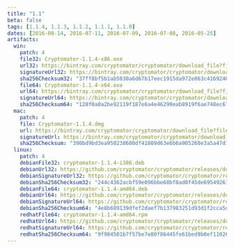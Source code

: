 ```yaml
---
title: "1.1"
beta: false
tags: [1.1.4, 1.1.3, 1.1.2, 1.1.1, 1.1.0]
dates: [2016-08-14, 2016-07-11, 2016-07-09, 2016-07-08, 2016-05-25]
artifacts:
  win:
    patch: 4
    file32: Cryptomator-1.1.4-x86.exe
    url32: https://bintray.com/cryptomator/cryptomator/download_file?file_path=Cryptomator-1.1.4-x86.exe
    signatureUrl32: https://bintray.com/cryptomator/cryptomator/download_file?file_path=Cryptomator-1.1.4-x86.exe.asc
    sha256Checksum32: "37ff8bf5b1ab5830a6d67b17eec1915da972e863c4169246136ceca61f652c17"
    file64: Cryptomator-1.1.4-x64.exe
    url64: https://bintray.com/cryptomator/cryptomator/download_file?file_path=Cryptomator-1.1.4-x64.exe
    signatureUrl64: https://bintray.com/cryptomator/cryptomator/download_file?file_path=Cryptomator-1.1.4-x64.exe.asc
    sha256Checksum64: "128f0a0a2be92119f187e6a4e46299eab8919f6ae748ec67b7d621fc34758312"
  mac:
    patch: 4
    file: Cryptomator-1.1.4.dmg
    url: https://bintray.com/cryptomator/cryptomator/download_file?file_path=Cryptomator-1.1.4.dmg
    signatureUrl: https://bintray.com/cryptomator/cryptomator/download_file?file_path=Cryptomator-1.1.4.dmg.asc
    sha256Checksum: "390bd9bd3ea950238600df41809d63e6b6a905260e3a5a47d14ec6fecca637ad"
  linux:
    patch: 4
    debianFile32: cryptomator-1.1.4-i386.deb
    debianUrl32: https://github.com/cryptomator/cryptomator/releases/download/1.1.4/cryptomator-1.1.4-i386.deb
    debianSignatureUrl32: https://github.com/cryptomator/cryptomator/releases/download/1.1.4/cryptomator-1.1.4-i386.deb.asc
    debianSha256Checksum32: "244c4362acbf59e096bbe68bf8ad0f45de695492615f2dd0638c4af6783fb97b"
    debianFile64: cryptomator-1.1.4-amd64.deb
    debianUrl64: https://github.com/cryptomator/cryptomator/releases/download/1.1.4/cryptomator-1.1.4-amd64.deb
    debianSignatureUrl64: https://github.com/cryptomator/cryptomator/releases/download/1.1.4/cryptomator-1.1.4-amd64.deb.asc
    debianSha256Checksum64: "4e8b689139dfef2daef7b137983251d93d1f2cca5d462d2675c20fd9bc2c4f9c"
    redhatFile64: cryptomator-1.1.4-amd64.rpm
    redhatUrl64: https://github.com/cryptomator/cryptomator/releases/download/1.1.4/cryptomator-1.1.4-amd64.rpm
    redhatSignatureUrl64: https://github.com/cryptomator/cryptomator/releases/download/1.1.4/cryptomator-1.1.4-amd64.rpm.asc
    redhatSha256Checksum64: "9f984501b7f57be7e80f86445fe61bed9b0ef110269f6af09834f6878222f799"
---
```

